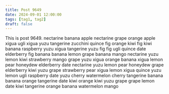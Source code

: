 ```yaml
---
title: Post 9649
date: 2024-09-01 12:00:00
tags: [tag1, tag2]
draft: false
---
```

This is post 9649.
nectarine
banana
apple
nectarine
grape
orange
apple
xigua
ugli
xigua
yuzu
tangerine
zucchini
quince
fig
orange
kiwi
fig
kiwi
banana
raspberry
yuzu
xigua
tangerine
yuzu
fig
fig
ugli
quince
date
elderberry
fig
banana
banana
lemon
grape
banana
mango
nectarine
yuzu
lemon
kiwi
strawberry
mango
grape
yuzu
xigua
orange
banana
xigua
lemon
pear
honeydew
elderberry
date
nectarine
yuzu
lemon
pear
honeydew
grape
elderberry
kiwi
yuzu
grape
strawberry
pear
xigua
lemon
xigua
quince
yuzu
lemon
ugli
raspberry
date
yuzu
cherry
watermelon
cherry
tangerine
banana
banana
orange
tangerine
date
kiwi
orange
kiwi
yuzu
grape
grape
lemon
date
kiwi
tangerine
orange
banana
watermelon
mango

